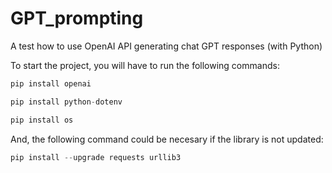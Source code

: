 # GPT_prompting
A test how to use OpenAI API generating chat GPT responses (with Python)


To start the project, you will have to run the following commands: 

```py
pip install openai
```
```py
pip install python-dotenv
```
```py
pip install os
```

And, the following command could be necesary if the library is not updated:

```py
pip install --upgrade requests urllib3
```